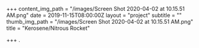 +++
content_img_path = "/images/Screen Shot 2020-04-02 at 10.15.51 AM.png"
date = 2019-11-15T08:00:00Z
layout = "project"
subtitle = ""
thumb_img_path = "/images/Screen Shot 2020-04-02 at 10.15.51 AM.png"
title = "Kerosene/Nitrous Rocket"

+++
.
